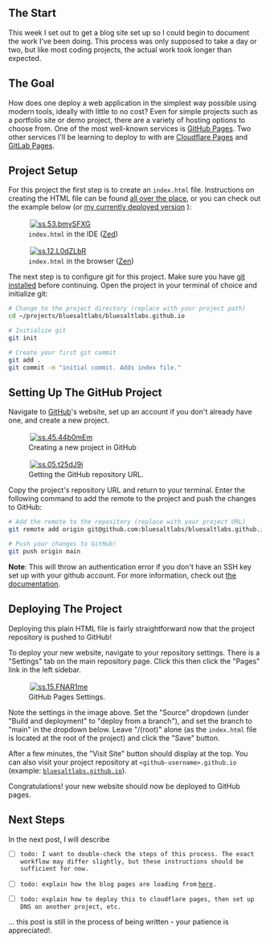 ## The Start

This week I set out to get a blog site set up so I could begin to document the work I've been doing. This process was only supposed to take a day or two, but like most coding projects, the actual work took longer than expected.

## The Goal

How does one deploy a web application in the simplest way possible using modern tools, ideally with little to no cost? Even for simple projects such as a portfolio site or demo project, there are a variety of hosting options to choose from. One of the most well-known services is [GitHub Pages](https://pages.github.com). Two other services I'll be learning to deploy to with are [Cloudflare Pages](https://pages.cloudflare.com) and [GitLab Pages](https://docs.gitlab.com/ee/user/project/pages).

## Project Setup

For this project the first step is to create an `index.html` file. Instructions on creating the HTML file can be found [all over the place](https://www.w3schools.com/html/), or you can check out the example below (or [my currently deployed version](https://raw.githubusercontent.com/bluesaltlabs/bluesaltlabs.github.io/refs/heads/main/index.html) ):

<figure>
  <a href="https://imgur.com/frGAqP3" target="_blank">
    <img style="padding:3px;" src="https://i.imgur.com/frGAqP3h.png" alt="ss.53.bmySFXG">
  </a>
  <figcaption><code>index.html</code> in the IDE (<a href="https://zed.dev" target="_blank">Zed</a>)</figcaption>
</figure>

<figure>
  <a href="https://imgur.com/L0dZLbR" target="_blank">
    <img style="padding:3px;" src="https://i.imgur.com/L0dZLbRh.png" alt="ss.12.L0dZLbR">
  </a>
  <figcaption><code>index.html</code> in the browser (<a href="https://zen-browser.app" target="_blank">Zen</a>)</figcaption>
</figure>

The next step is to configure git for this project. Make sure you have [git installed](https://github.com/git-guides/install-git) before continuing. Open the project in your terminal of choice and initialize git:

```bash
# Change to the project directory (replace with your project path)
cd ~/projects/bluesaltlabs/bluesaltlabs.github.io

# Initialize git
git init

# Create your first git commit
git add .
git commit -m "initial commit. Adds index file."
```

## Setting Up The GitHub Project

Navigate to [GitHub](https://github.com)'s website, set up an account if you don't already have one, and create a new project.

<figure>
  <a href="https://imgur.com/44b0mEm" target="_blank">
    <img style="padding:3px;" src="https://i.imgur.com/44b0mEmh.png" alt="ss.45.44b0mEm">
  </a>
  <figcaption>Creating a new project in GitHub</figcaption>
</figure>

<figure>
  <a href="https://imgur.com/t25dJ9i" target="_blank">
    <img style="padding:3px;" src="https://i.imgur.com/t25dJ9ih.png" alt="ss.05.t25dJ9i">
  </a>
  <figcaption>Getting the GitHub repository URL.</figcaption>
</figure>

Copy the project's repository URL and return to your terminal. Enter the following command to add the remote to the project and push the changes to GitHub:

```bash
# Add the remote to the repository (replace with your project URL)
git remote add origin git@github.com:bluesaltlabs/bluesaltlabs.github.io.git

# Push your changes to GitHub!
git push origin main
```

<div class="note-box">
  <strong>Note</strong>: This will throw an authentication error if you don't have an SSH key set up with your github account. For more information, check out
  <a href="https://docs.github.com/en/authentication/connecting-to-github-with-ssh/adding-a-new-ssh-key-to-your-github-account" target="_blank">the documentation</a>.
</div>


## Deploying The Project

Deploying this plain HTML file is fairly straightforward now that the project repository is pushed to GitHub!

To deploy your new website, navigate to your repository settings. There is a "Settings" tab on the main repository page. Click this then click the "Pages" link in the left sidebar.


<figure>
  <a href="https://imgur.com/FNAR1me" target="_blank">
    <img style="padding:3px;" src="https://i.imgur.com/FNAR1meh.png" alt="ss.15.FNAR1me">
  </a>
  <figcaption>GitHub Pages Settings.</figcaption>
</figure>

Note the settings in the image above. Set the "Source" dropdown (under "Build and deployment" to "deploy from a branch"), and set the branch to "main" in the dropdown below. Leave "/(root)" alone (as the `index.html` file is located at the root of the project) and click the "Save" button.

After a few minutes, the "Visit Site" button should display at the top. You can also visit your project repository at `<github-username>.github.io` (example: [`bluesaltlabs.github.io`](https://bluesaltlabs.github.io)).


Congratulations! your new website should now be deployed to GitHub pages.


## Next Steps

In the next post, I will describe

- [ ] `todo: I want to double-check the steps of this process. The exact workflow may differ slightly, but these instructions should be sufficient for now.`



- [ ] `todo: explain how the blog pages are loading from` [`here`](https://bluesaltlabs.github.io/data/posts/2.md)`.`
- [ ] `todo: explain how to deploy this to cloudflare pages, then set up DNS on another project, etc.`

... this post is still in the process of being written - your patience is appreciated!.
